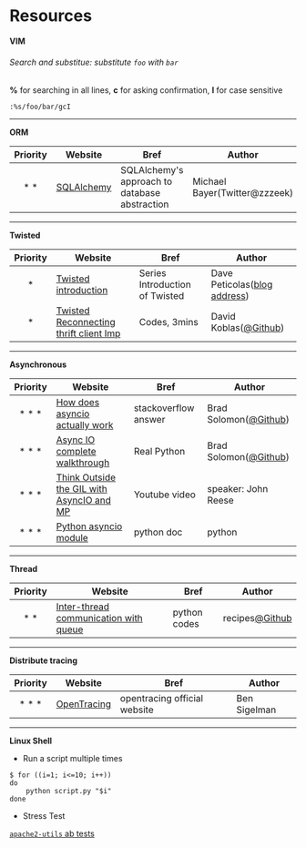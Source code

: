 # Resources

**VIM**

###### Search and substitue: substitute `foo` with `bar` 

**%** for searching in all lines, **c** for asking confirmation, **I** for case sensitive

	:%s/foo/bar/gcI


---
**ORM**

|Priority| Website | Bref | Author |
|:--------:|---------|------|--------|
|\* \*|[SQLAlchemy](http://aosabook.org/en/sqlalchemy.html)|SQLAlchemy's approach to database abstraction|Michael Bayer(Twitter@zzzeek)|


---
**Twisted**

|Priority| Website | Bref | Author |
|:--------:|---------|------|--------|
|\*|[Twisted introduction](http://krondo.com/in-which-we-begin-at-the-beginning/)|Series Introduction of Twisted|Dave Peticolas([blog address](http://krondo.com/))|
|\*|[Twisted Reconnecting thrift client Imp](https://www.skitoy.com/p/twisted-code-review/261/)|Codes, 3mins|David Koblas([@Github](https://github.com/koblas))|

---
**Asynchronous**

|Priority| Website | Bref | Author |
|:------:|---------|------|--------|
|\* \* \*|[How does asyncio actually work](https://stackoverflow.com/questions/49005651/how-does-asyncio-actually-work/51116910#51116910)|stackoverflow answer|Brad Solomon([@Github](https://github.com/bsolomon1124))|
|\* \* \*|[Async IO complete walkthrough](https://realpython.com/async-io-python/)|Real Python|Brad Solomon([@Github](https://github.com/bsolomon1124))|
|\* \* \*|[Think Outside the GIL with AsyncIO and MP](https://www.youtube.com/watch?v=0kXaLh8Fz3k)|Youtube video|speaker: John Reese|
|\* \* \*|[Python asyncio module](https://docs.python.org/3/library/asyncio.html)|python doc|python|


---
**Thread**

|Priority| Website | Bref | Author |
|:------:|---------|------|--------|
|\* \*|[Inter-thread communication with queue](http://code.activestate.com/recipes/491281/)|python codes|recipes[@Github](https://github.com/ActiveState/code/tree/master/recipes/Python)|


---
**Distribute tracing**


|Priority| Website | Bref | Author |
|:------:|---------|------|--------|
|\* \* \*|[OpenTracing](https://opentracing.io/)|opentracing official website |Ben Sigelman|

---
**Linux Shell**

- Run a script multiple times
```shell
$ for ((i=1; i<=10; i++))
do
    python script.py "$i"
done
```
- Stress Test

[`apache2-utils` ab tests](https://pkgs.org/download/apache2-utils)
